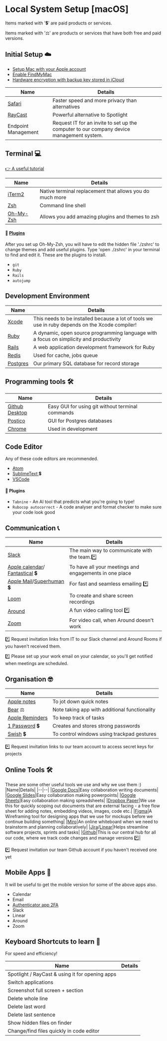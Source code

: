# Local System Setup [macOS]


Items marked with ':heavy_dollar_sign:' are paid products or services.

Items marked with ':balance_scale:' are products or services that have both free and paid versions.


## Initial Setup ☁️
* [Setup Mac with your Apple account](https://support.apple.com/en-us/HT204053)
* [Enable FindMyMac](https://support.apple.com/en-ie/guide/findmy-mac/fmm53101237/mac)
* [Hardware encryption with backup key stored in iCloud](https://support.apple.com/en-ie/guide/mac-help/mh11785/mac)

|Name|Details|
|--|--|
|[Safari](https://www.apple.com/safari/)|Faster speed and more privacy than alternatives| 
|[RayCast](https://raycast.com)| Powerful alternative to Spotlight|
|Endpoint Management|Request IT for an invite to set up the computer to our company device management system.|


## Terminal :computer:

[:point_right: A useful tutorial](https://towardsdatascience.com/the-ultimate-guide-to-your-terminal-makeover-e11f9b87ac99)

|Name|Details|
|--|--|
|[iTerm2](https://iterm2.com)|Native terminal replacement that allows you do much more| 
|[Zsh](https://github.com/ohmyzsh/ohmyzsh/wiki/Installing-ZSH)|Command line shell|
|[Oh-My-Zsh](https://github.com/ohmyzsh/ohmyzsh)|Allows you add amazing plugins and themes to zsh|


#### :electric_plug:  [**Plugins**](https://github.com/ohmyzsh/ohmyzsh/tree/master/plugins)
After you set up Oh-My-Zsh, you will have to edit the hidden file './zshrc' to change themes and add useful plugins. Type 'open ./zshrc' in your terminal to find and edit it. These are the plugins to install.

* `git`
* `Ruby`
* `Rails`
* `autojump`

## Development Environment 

|Name|Details
|--|--|
|[Xcode](https://developer.apple.com/xcode/)|This needs to be installed because a lot of tools we use in ruby depends on the Xcode compiler!| 
|[Ruby](https://www.ruby-lang.org/en/)|A dynamic, open source programming language with a focus on simplicity and productivity|
|[Rails](https://rubyonrails.org)| A web application development framework for Ruby|
|[Redis](https://redis.io/download)|Used for cache, jobs queue|
|[Postgres](https://postgresapp.com)|Our primary SQL database for record storage|

## Programming tools  🛠
|Name|Details|
|--|--|
|[Github Desktop](https://desktop.github.com)|Easy GUI for using git without terminal commands| 
|[Postico](https://eggerapps.at/postico/)|GUI for Postgres databases|
|[Chrome](https://www.google.com/intl/en/chrome/)|Used in development|

## Code Editor
Any of these code editors are recommended.
* [Atom](https://atom.io)
* [SublimeText ](https://www.sublimetext.com) :heavy_dollar_sign:
* [VSCode](https://code.visualstudio.com)

#### :electric_plug: Plugins

* `Tabnine` - An AI tool that predicts what you're going to type!
* `Rubocop autocorrect` - A code analyser and format checker to make sure your code look good

## Communication :telephone_receiver:
|Name|Details|
|--|--|
|[Slack](https://slack.com/intl/en-ie/)|The main way to communicate with the team.:asterisk:| 
|[Apple calendar](https://apps.apple.com/us/app/calendar/id1108185179)/ [Fantastical](https://apps.apple.com/us/app/fantastical-calendar-tasks/id718043190) :heavy_dollar_sign:| To have all your meetings and engagements in one place|
|[Apple Mail](https://apps.apple.com/us/app/mail/id1108187098)/[Superhuman](https://superhuman.com) :heavy_dollar_sign:|For fast and seamless emailing :asterisk:|
|[Loom](https://www.loom.com/)|To create and share screen recordings|
|[Around](https://www.around.co)|A fun video calling tool :asterisk:|
|[Zoom](https://zoom.us)|For video call, when Around doesn't work|

:asterisk: Request invitation links from IT to our Slack channel and Around Rooms if you haven't received them.

:asterisk: Please set up your work email on your calendar, so you'll get notified when meetings are scheduled.

## Organisation  :nerd_face:
|Name|Details|
|--|--|
|[Apple notes](https://support.apple.com/en-ie/HT205773)|To jot down quick notes| 
|[Bear](https://bear.app) :balance_scale:|Note taking app with additional functionality|
|[Apple Reminders](https://support.apple.com/en-ie/HT205890)|To keep track of tasks|
|[1 Password](https://1password.com) :heavy_dollar_sign:|Creates and stores strong passwords |
|[Swish](https://highlyopinionated.co/swish/) :heavy_dollar_sign:|To control windows using trackpad gestures|

:asterisk: Request invitation links to our team account to access secret keys for projects

## Online Tools  🛠

These are some other useful tools we use and why we use them :)
|Name|Details|
|--|--|
|[Google Docs](https://www.google.com/docs/about/)|Easy collaboration writing documents| 
|[Google Slides](https://www.google.com/sheets/about/)|Easy collaboration making powerpoints|
|[Google Sheets](https://www.google.com/slides/about/)|Easy collaboration making spreadsheets|
|[Dropbox Paper](https://www.dropbox.com/paper)|We use this for quickly scoping out documents that are external facing - a free flow sheet for adding notes, embedding videos, images, code etc.|
|[Figma](https://www.figma.com)|A Wireframing tool for designing apps that we use for mockups before we continue building something|
|[Miro](https://www.miro.com)|An online whiteboard when we need to brainstorm and planning collaboratively|
|[Jira](https://www.atlassian.com/software/jira)/[Linear](https://linear.app)|Helps streamline software projects, sprints and tasks|
|[Github](https://www.github.com)|This is our central hub for all our code, where we track code changes and manage versions :asterisk:|

:asterisk: Request invitation our team Github account if you haven't received one yet

## Mobile Apps  :iphone:
It will be useful to get the mobile version for some of the above apps also.

* Calendar
* Email
* [Authenticator app 2FA](https://authy.com)
* Slack
* Linear
* Around
* Zoom

## Keyboard Shortcuts to learn :cowboy_hat_face:

For speed and efficiency!

|Name|Details|
|--|--|
|Spotlight / RayCast & using it for opening apps|| 
|Switch applications||
|Screenshot full screen + section||
|Delete whole line||
|Delete last word||
|Delete last sentence||
|Show hidden files on finder||
|Change/find files quickly in code editor||

